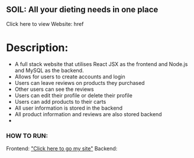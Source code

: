 ## SOIL: All your dieting needs in one place
Click here to view Website: href 
# Description:
 - A full stack website that utilises React JSX as the frontend and Node.js and MySQL as the backend.
 - Allows for users to create accounts and login
 - Users can leave reviews on products they purchased
 - Other users can see the reviews
 - Users can edit their profile or delete their profile
 - Users can add products to their carts
 - All user information is stored in the backend
 - All product information and reviews are also stored backend
 - 
### HOW TO RUN:
  Frontend: 
  <a href = "ttp://WalidF123.github.io/FullStack-Site/">"Click here to go my site"</a>
  Backend:
